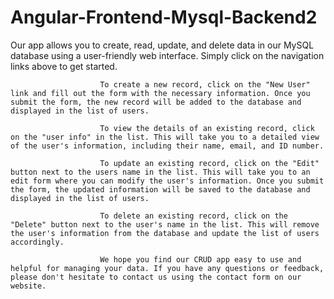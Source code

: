 # Angular-Frontend-Mysql-Backend2

Our app allows you to create, read, update, and delete data in our MySQL database using a user-friendly web interface. Simply click on the navigation links above to get started.
    
                        To create a new record, click on the "New User" link and fill out the form with the necessary information. Once you submit the form, the new record will be added to the database and displayed in the list of users.
                        
                        To view the details of an existing record, click on the "user info" in the list. This will take you to a detailed view of the user's information, including their name, email, and ID number.
                        
                        To update an existing record, click on the "Edit" button next to the users name in the list. This will take you to an edit form where you can modify the user's information. Once you submit the form, the updated information will be saved to the database and displayed in the list of users.
                        
                        To delete an existing record, click on the "Delete" button next to the user's name in the list. This will remove the user's information from the database and update the list of users accordingly.
                        
                        We hope you find our CRUD app easy to use and helpful for managing your data. If you have any questions or feedback, please don't hesitate to contact us using the contact form on our website.
